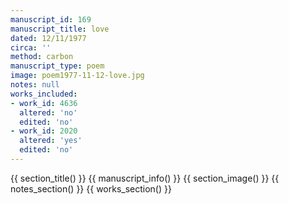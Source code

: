 ```yaml
---
manuscript_id: 169
manuscript_title: love
dated: 12/11/1977
circa: ''
method: carbon
manuscript_type: poem
image: poem1977-11-12-love.jpg
notes: null
works_included:
- work_id: 4636
  altered: 'no'
  edited: 'no'
- work_id: 2020
  altered: 'yes'
  edited: 'no'
---
```


{{ section_title() }}
{{ manuscript_info() }}
{{ section_image() }}
{{ notes_section() }}
{{ works_section() }}
